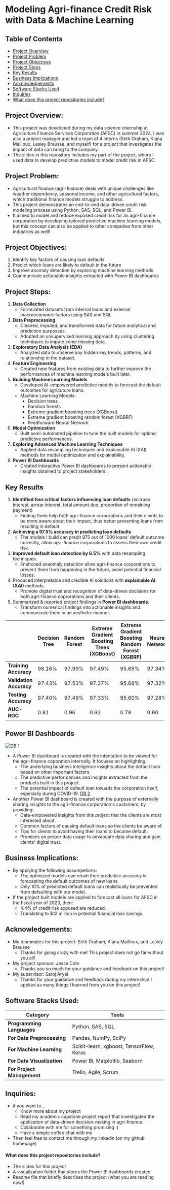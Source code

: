 # Modeling Agri-finance Credit Risk with Data & Machine Learning

## Table of Contents
- [Project Overview](#project-overview)
- [Project Problem](#project-problem)
- [Project Objectives](#project-objectives)
- [Project Steps](#project-steps)
- [Key Results](#key-results)
- [Business Implications](#business-implications)
- [Acknowledgements](#acknowledgements)
- [Software Stacks Used](#software-stacks-used)
- [Inquiries](#inquiries)
- [What does this project repositories include?](#what-does-this-project-repositories-include)


## Project Overview:
* This project was developed during my data science internship at Agriculture Finance Services Corporation (AFSC) in summer 2024. I was also a project manager and led a team of 4 interns (Seth Graham, Kiana Mailloux, Lesley Brausse, and myself) for a project that investigates the impact of data can bring to the company.
* The slides in this repository includes my part of the project, where I used data to develop predictive models to model credit risk in AFSC.

## Project Problem:
* Agricultural finance (agri-finance) deals with unique challenges like weather dependency, seasonal income, and other agricultural factors, which traditional finance models struggle to address.
* This project demonstrates an end-to-end data-driven credit risk modeling process using Python, SAS, SQL, and Power BI.
* It aimed to model and reduce exposed credit risk for an agri-finance corporation by developing tailored predictive machine learning models, but this concept can also be applied to other companies from other industries as well!

## Project Objectives:
1. Identify key factors of causing loan defaults
2. Predict which loans are likely to default in the future
3. Improve anomaly detection by exploring machine learning methods
4. Communicate actionable insights extracted with Power BI dashboards

## Project Steps:
1. **Data Collection**
     * Formulated datasets from internal loans and external macroeconomic factors using SAS and SQL.
2. **Data Preprocessing**
     * Cleaned, imputed, and transformed data for future analytical and prediction purposses.
     * Adopted an unsupervised learning approach by using clustering techniques to impute some missing data.
3. **Exploratory Data Analysis (EDA)**
     * Analyzed data to observe any hidden key trends, patterns, and relationship in the dataset.
4. **Feature Engineering**
     * Created new features from existing data to further improve the performances of machine learning models built later.
5. **Building Machine Learning Models**
     * Developed AI-empowered predictive models to forecast the default outcomes for agricuture loans.
     * Machine Learning Models:
         * Decision trees
         * Random forests
         * Extreme gradient boosting trees (XGBoost)
         * Extreme gradient boosting random forest (XGBRF)
         * Feedforward Neural Network
6. **Model Optimization**
     * Built semi-automated pipeline to tune the built models for optimal predictive performances.
7. **Exploring Advanced Machine Learning Techniques**
     * Applied data resampling techniques and explainable AI (XAI) methods for model optimization and explainability.
8. **Power BI Dashboards**
     * Created interactive Power BI dashboards to present actionable insights obtained to project stakeholders.

## Key Results
1. **Identified four critical factors influencing loan defaults** (accrued interest, arrear interest, total amount due, proportion of remaining payment)
     * Finding them help both agri-finance corporations and their clients to be more aware about their impact, thus better preventing loans from resulting in default.
3. **Achieving a 97.5% accuracy in predicting loan defaults**
     * The models I build can predit 975 out of 1000 loans' default outcome correctly, allow agri-finance corporations to assess their own credit risk.
5. **Improved default loan detection by 6.5%** with data resampling techniques.
     * Enahcned anaomaly detection allow agri-finance corporations to prevent them from happening in the future, avoid potential financial losses. 
7. Produced interpretable and credible AI solutions with **explainable AI (XAI)** methods.
     * Promote digital trust and recognition of data-driven decisions for both agri-finance coprorations and their clients.
9. Summarized & reported project findings in **Power BI dashboards**.
     * Transform numerical findings into actionable insights and communciate them in an aesthetic manner. 

|                          | Decision Tree | Random Forest | Extreme Gradient Boosting Trees (XGBoost) | Extreme Gradient Boosting Random Forest (XGBRF) | Neural Network |
|--------------------------|---------------|---------------|-------------------------------------------|--------------------------------------------------|----------------|
| **Training Accuracy**    | 98.16%        | 97.99%        | 97.49%                                    | 95.65%                                           | 97.34%         |
| **Validation Accuracy**  | 97.43%        | 97.53%        | 97.37%                                    | 95.68%                                           | 97.32%         |
| **Testing Accuracy**     | 97.40%        | 97.49%        | 97.33%                                    | 95.60%                                           | 97.28%         |
| **AUC-ROC**              | 0.81          | 0.96          | 0.92                                      | 0.78                                             | 0.90           |

## Power BI Dashboards
![DB 1](Power_BI_Visualziations/Summer_Project_Dashboard(AFSC).pptx.jpg)
* A Power BI dashboard is created with the intentation to be viewed for the agri-finance coporation internally. It focuses on highlighting:
    * The underlying business intellgence insights about the default loan based on other important factors.
    * The predictive performances and insights extracted from the products built in this project.
    * The potential impact of default loan towards the corporation itself, especially during COVID-19.
[DB 2](Power_BI_Visualziations/Summer_Project_Dashboard(AFSC).pptx.png)
* Another Power BI dashboard is created with the purpose of externally sharing insights to the agri-finance corporation's customers, by providing:
    * Data-empowered insights from this project that the clients are most interested about.
    * Common factors of causing default loans so the clients be aware of.
    * Tips for clients to avoid having their loans to become default.
    * Promises on proper data usage to advaocate data sharing and gain cleints' digital trust.
 
## Business Implications:
* By applying the following assumpetions:
   * The optimized models can retain their predcitive accuracy in forecasting the default outcomes of new loans.
   * Only 10% of predicted default loans can realistically be prevented from defaulting with our model.
* If the project built models are applied to forecast all loans for AFSC in the fiscal year of 2023, then:
    * 4.4% of credit risk exposed are reduced.
    * Translating to $12 million in potential financial loss savings.
 
## Acknowledgements:
* My teammates for this project: Seth Graham, Kiana Mailloux, and Lesley Brausse 
    * Thanks for going crazy with me! This project does not go far without you all!
* My project sponsor: Jesse Cole
    * Thanks you so much for your guidance and feedback on this project!
* My supervisor: Saroj Aryal
    * Thanks for your guidance and feedback during my internship! I applied as many things I learned from you on this project!

## Software Stacks Used:
| Category                  | Tools                                       |
|---------------------------|---------------------------------------------|
| **Programming Languages** | Python, SAS, SQL                           |
| **For Data Preprocessing**| Pandas, NumPy, SciPy                       |
| **For Machine Learning**  | Scikit-learn, xgboost, TensorFlow, Keras   |
| **For Data Visualization**| Power BI, Matplotlib, Seaborn              |
| **For Project Management**| Trello, Agile, Scrum                       |


## Inquiries:
* if you want to...
     * Know more about my project
     * Read my academic capstone project report that investigated the application of data-driven decision-making in agri-finance. 
     * Collaborate with me for something promising :)
     * Have a simple coffee chat with me
* Then feel free to contact me through my linkedin (on my github homepage)

#### What does this project repositories include?
* The slides for this project
* A visualization folder that stores the Power BI dashboards created
* Readme file that briefly describes the project (what you are reading now!)
